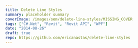 ```yaml
---
title: Delete Line Styles
summary: placeholder summary
coverImage: /images/som/delete-line-styles/MISSING_COVER
tags: ["C#.Net", "Revit", "Revit API", "WPF"]
date: "2014-08-26"
draft: true
repo: https://github.com/ericanastas/delete-line-styles
---
```

